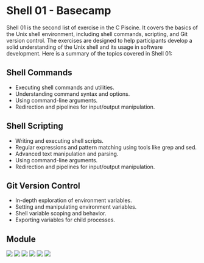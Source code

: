 # Shell 01 - Basecamp

Shell 01 is the second list of exercise in the C Piscine. It covers the basics of the Unix shell environment, including shell commands, scripting, and Git version control. The exercises are designed to help participants develop a solid understanding of the Unix shell and its usage in software development. Here is a summary of the topics covered in Shell 01:

## Shell Commands

- Executing shell commands and utilities.
- Understanding command syntax and options.
- Using command-line arguments.
- Redirection and pipelines for input/output manipulation.

## Shell Scripting

- Writing and executing shell scripts.
- Regular expressions and pattern matching using tools like grep and sed.
- Advanced text manipulation and parsing.
- Using command-line arguments.
- Redirection and pipelines for input/output manipulation.

## Git Version Control

- In-depth exploration of environment variables.
- Setting and manipulating environment variables.
- Shell variable scoping and behavior.
- Exporting variables for child processes.

## Module

[![](https://img.shields.io/badge/Shell_01-print_groups-skyblue?style=for-the-badge&logo=42)](https://github.com/willtrigo/42_basecamp/tree/main/shell/shell_01/ex01)
[![](https://img.shields.io/badge/Shell_02-find_sh-skyblue?style=for-the-badge&logo=42)](https://github.com/willtrigo/42_basecamp/tree/main/shell/shell_01/ex02)
[![](https://img.shields.io/badge/Shell_03-count_files-skyblue?style=for-the-badge&logo=42)](https://github.com/willtrigo/42_basecamp/tree/main/shell/shell_01/ex03)
[![](https://img.shields.io/badge/Shell_04-mac-skyblue?style=for-the-badge&logo=42)](https://github.com/willtrigo/42_basecamp/tree/main/shell/shell_01/ex04)
[![](https://img.shields.io/badge/Shell_05-can_you_create_it%3F-skyblue?style=for-the-badge&logo=42)](https://github.com/willtrigo/42_basecamp/tree/main/shell/shell_01/ex05)
[![](https://img.shields.io/badge/Shell_06-skip-skyblue?style=for-the-badge&logo=42)](https://github.com/willtrigo/42_basecamp/tree/main/shell/shell_01/ex06)
